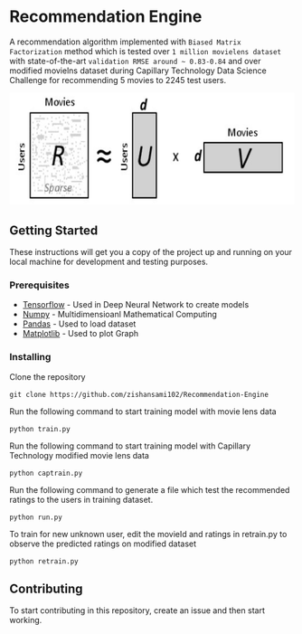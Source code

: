 # Recommendation Engine

 A recommendation algorithm implemented with `Biased Matrix Factorization` method which is tested over `1 million movielens dataset` with state-of-the-art `validation RMSE around ~ 0.83-0.84` and over modified movielns dataset during Capillary Technology Data Science Challenge for recommending 5 movies to 2245 test users.

![alt text](main.jpg)

## Getting Started

These instructions will get you a copy of the project up and running on your local machine for development and testing purposes.

### Prerequisites


* [Tensorflow](https://www.tensorflow.org/install/) - Used in Deep Neural Network to create models
* [Numpy](http://www.numpy.org/) - Multidimensioanl Mathematical Computing 
* [Pandas](http://pandas.pydata.org/pandas-docs/version/0.18.0/) - Used to load dataset
* [Matplotlib](https://matplotlib.org/contents.html) - Used to plot Graph


### Installing

Clone the repository

```
git clone https://github.com/zishansami102/Recommendation-Engine
```
Run the following command to start training model with movie lens data

```
python train.py
```

Run the following command to start training model with Capillary Technology modified movie lens data

```
python captrain.py
```

Run the following command to generate a file which test the recommended ratings to the users in training dataset.

```
python run.py
```
To train for new unknown user, edit the movieId and ratings in retrain.py to observe the predicted ratings on modified dataset 

```
python retrain.py
```


## Contributing

To start contributing in this repository, create an issue and then start working.


